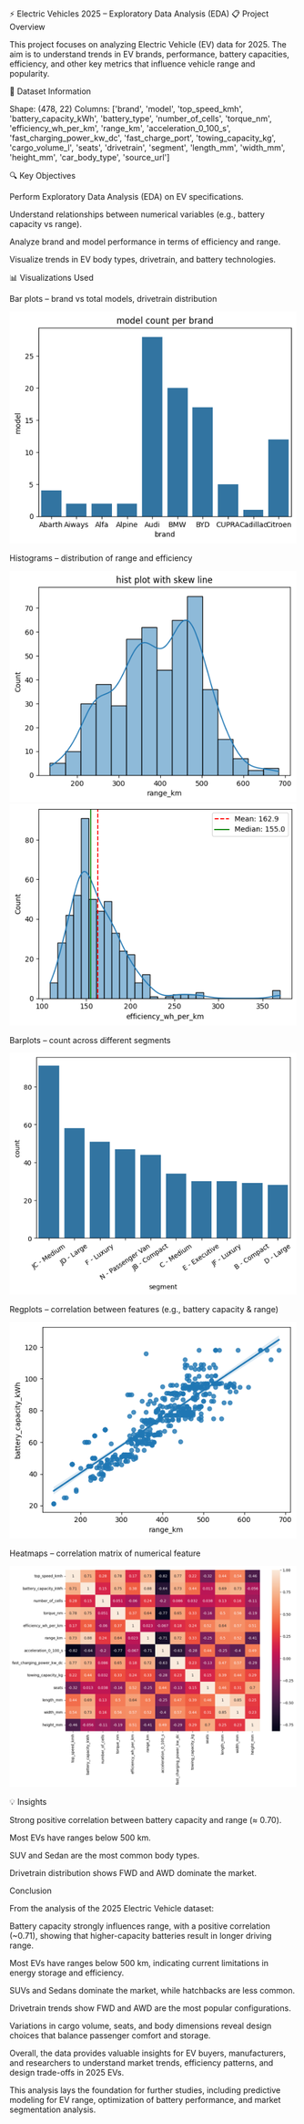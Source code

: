 ⚡ Electric Vehicles 2025 – Exploratory Data Analysis (EDA)
📋 Project Overview

This project focuses on analyzing Electric Vehicle (EV) data for 2025.
The aim is to understand trends in EV brands, performance, battery capacities, efficiency, and other key metrics that influence vehicle range and popularity.

📂 Dataset Information

Shape: (478, 22)
Columns:
['brand', 'model', 'top_speed_kmh', 'battery_capacity_kWh', 'battery_type', 'number_of_cells', 'torque_nm', 'efficiency_wh_per_km', 'range_km', 'acceleration_0_100_s', 'fast_charging_power_kw_dc', 'fast_charge_port', 'towing_capacity_kg', 'cargo_volume_l', 'seats', 'drivetrain', 'segment', 'length_mm', 'width_mm', 'height_mm', 'car_body_type', 'source_url']

🔍 Key Objectives

Perform Exploratory Data Analysis (EDA) on EV specifications.

Understand relationships between numerical variables (e.g., battery capacity vs range).

Analyze brand and model performance in terms of efficiency and range.

Visualize trends in EV body types, drivetrain, and battery technologies.

📊 Visualizations Used

Bar plots – brand vs total models, drivetrain distribution

![brand vs model](modelvsbrand.png)

Histograms – distribution of range and efficiency

![Range histplot](rangehist.png)
![Efficiency histplot](efficencyhistplot.png)

Barplots – count across different segments

![count accorss different segments](countpersegment.png)

Regplots – correlation between features (e.g., battery capacity & range)

![correlation bettween ](batterycapacityandrange.png)

Heatmaps – correlation matrix of numerical feature

![heatmap for all numerical features](heatmap.png)

💡 Insights

Strong positive correlation between battery capacity and range (≈ 0.70).

Most EVs have ranges below 500 km.

SUV and Sedan are the most common body types.

Drivetrain distribution shows FWD and AWD dominate the market.

Conclusion

From the analysis of the 2025 Electric Vehicle dataset:

Battery capacity strongly influences range, with a positive correlation (~0.71), showing that higher-capacity batteries result in longer driving range.

Most EVs have ranges below 500 km, indicating current limitations in energy storage and efficiency.

SUVs and Sedans dominate the market, while hatchbacks are less common.

Drivetrain trends show FWD and AWD are the most popular configurations.

Variations in cargo volume, seats, and body dimensions reveal design choices that balance passenger comfort and storage.

Overall, the data provides valuable insights for EV buyers, manufacturers, and researchers to understand market trends, efficiency patterns, and design trade-offs in 2025 EVs.

This analysis lays the foundation for further studies, including predictive modeling for EV range, optimization of battery performance, and market segmentation analysis.
